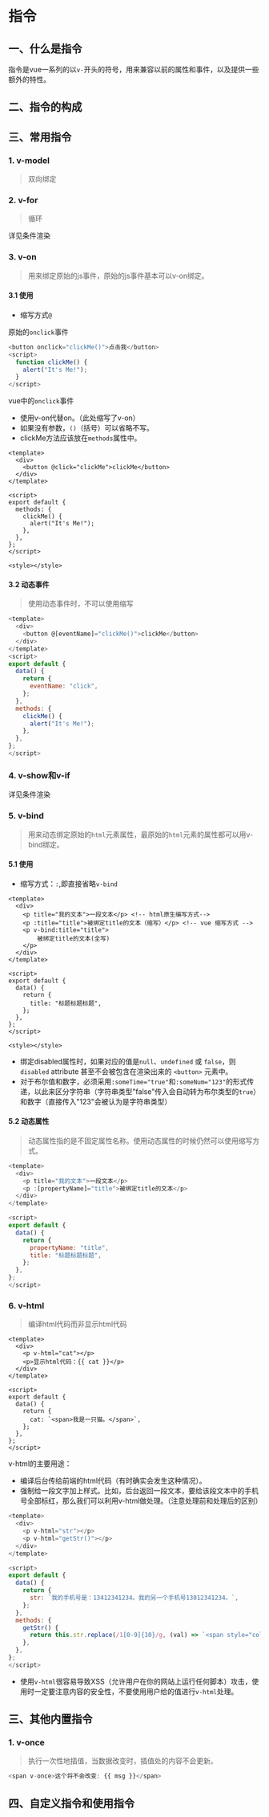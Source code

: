 # 指令

## 一、什么是指令

指令是vue一系列的以`v-`开头的符号，用来兼容以前的属性和事件，以及提供一些额外的特性。

## 二、指令的构成



## 三、常用指令

### 1. v-model

> 双向绑定

### 2. v-for

> 循环

详见条件渲染

### 3. v-on

> 用来绑定原始的js事件，原始的js事件基本可以v-on绑定。

#### 3.1 使用

- 缩写方式`@`

原始的`onclick`事件

```js
<button onclick="clickMe()">点击我</button>
<script>
  function clickMe() {
    alert("It's Me!");
  }
</script>
```
vue中的`onclick`事件

- 使用v-on代替on。（此处缩写了v-on）
- 如果没有参数，`()`（括号）可以省略不写。
- clickMe方法应该放在`methods`属性中。

```vue
<template>
  <div>
    <button @click="clickMe">clickMe</button>
  </div>
</template>

<script>
export default {
  methods: {
    clickMe() {
      alert("It's Me!");
    },
  },
};
</script>

<style></style>
```

#### 3.2 动态事件

> 使用动态事件时，不可以使用缩写

```js
<template>
  <div>
    <button @[eventName]="clickMe()">clickMe</button>
  </div>
</template>
<script>
export default {
  data() {
    return {
      eventName: "click",
    };
  },
  methods: {
    clickMe() {
      alert("It's Me!");
    },
  },
};
</script>
```

### 4. v-show和v-if

详见条件渲染

### 5. v-bind

> 用来动态绑定原始的`html`元素属性，最原始的`html`元素的属性都可以用v-bind绑定。

#### 5.1 使用

- 缩写方式：`:`,即直接省略`v-bind`

```vue
<template>
  <div>
    <p title="我的文本">一段文本</p> <!-- html原生编写方式-->
    <p :title="title">被绑定title的文本（缩写）</p> <!-- vue 缩写方式 -->
    <p v-bind:title="title">
        被绑定title的文本(全写)
    </p>
  </div>
</template>

<script>
export default {
  data() {
    return {
      title: "标题标题标题",
    };
  },
};
</script>

<style></style>
```

- 绑定disabled属性时，如果对应的值是`null`、`undefined` 或 `false`，则 `disabled` attribute 甚至不会被包含在渲染出来的 `<button>` 元素中。
- 对于布尔值和数字，必须采用`:someTime="true"`和`:someNum="123"`的形式传递，以此来区分字符串（字符串类型"false"传入会自动转为布尔类型的`true`）和数字（直接传入"123"会被认为是字符串类型）

#### 5.2 动态属性

> 动态属性指的是不固定属性名称。使用动态属性的时候仍然可以使用缩写方式。

```js
<template>
  <div>
    <p title="我的文本">一段文本</p>
    <p :[propertyName]="title">被绑定title的文本</p>
  </div>
</template>

<script>
export default {
  data() {
    return {
      propertyName: "title",
      title: "标题标题标题",
    };
  },
};
</script>
```

### 6. v-html

> 编译html代码而非显示html代码

```vue
<template>
  <div>
    <p v-html="cat"></p>
    <p>显示html代码：{{ cat }}</p>
  </div>
</template>

<script>
export default {
  data() {
    return {
      cat: `<span>我是一只猫。</span>`,
    };
  },
};
</script>
```

v-html的主要用途：

- 编译后台传给前端的html代码（有时确实会发生这种情况）。
- 强制给一段文字加上样式。比如，后台返回一段文本，要给该段文本中的手机号全部标红，那么我们可以利用v-html做处理。（注意处理前和处理后的区别）

```js
<template>
  <div>
    <p v-html="str"></p>
    <p v-html="getStr()"></p>
  </div>
</template>

<script>
export default {
  data() {
    return {
      str: `我的手机号是：13412341234。我的另一个手机号13012341234。`,
    };
  },
  methods: {
    getStr() {
      return this.str.replace(/1[0-9]{10}/g, (val) => `<span style="color:red">${val}</span>`);
    },
  },
};
</script>
```

- 使用`v-html`很容易导致XSS（允许用户在你的网站上运行任何脚本）攻击，使用时一定要注意内容的安全性，不要使用用户给的值进行`v-html`处理。

## 三、其他内置指令

### 1. v-once

> 执行一次性地插值，当数据改变时，插值处的内容不会更新。

```js
<span v-once>这个将不会改变: {{ msg }}</span>
```

## 四、自定义指令和使用指令

